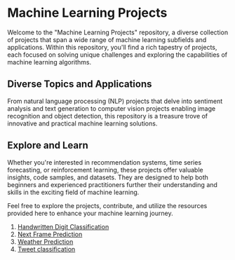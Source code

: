 # **Machine Learning Projects**

Welcome to the "Machine Learning Projects" repository, a diverse collection of projects that span a wide range of machine learning subfields and applications. Within this repository, you'll find a rich tapestry of projects, each focused on solving unique challenges and exploring the capabilities of machine learning algorithms.

## Diverse Topics and Applications
From natural language processing (NLP) projects that delve into sentiment analysis and text generation to computer vision projects enabling image recognition and object detection, this repository is a treasure trove of innovative and practical machine learning solutions.

## Explore and Learn
Whether you're interested in recommendation systems, time series forecasting, or reinforcement learning, these projects offer valuable insights, code samples, and datasets. They are designed to help both beginners and experienced practitioners further their understanding and skills in the exciting field of machine learning.

Feel free to explore the projects, contribute, and utilize the resources provided here to enhance your machine learning journey.

1. [Handwritten Digit Classification](./handwritten_digit_classification/)
2. [Next Frame Prediction](./next_frame_prediction/)
3. [Weather Prediction](./weather%20prediction/)
4. [Tweet classification](./tweet_classification/)
